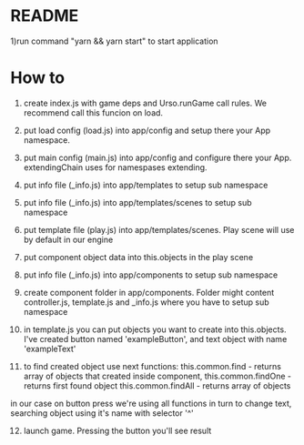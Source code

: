 # README #

1)run command "yarn && yarn start" to start application

# How to #

1) create index.js with game deps and Urso.runGame call rules.
We recommend call this funcion on load.

2) put load config (load.js) into app/config and setup there your App namespace.

3) put main config (main.js) into app/config and configure there your App.
extendingChain uses for namespases extending.

4) put info file (_info.js) into app/templates to setup sub namespace

5) put info file (_info.js) into app/templates/scenes to setup sub namespace

6) put template file (play.js) into app/templates/scenes.
Play scene will use by default in our engine

7) put component object data into this.objects in the play scene

8) put info file (_info.js) into app/components to setup sub namespace

9) create component folder in app/components. Folder might content controller.js, template.js 
and _info.js where you have to setup sub namespace

10) in template.js you can put objects you want to create into this.objects.
I've created button named 'exampleButton', and text object with name 'exampleText'

11) to find created object use next functions: 
this.common.find - returns array of objects that created inside component,
this.common.findOne - returns first found object
this.common.findAll - returns array of objects

in our case on button press we're using all functions in turn to change text,
searching object using it's name with selector '^'

12) launch game. Pressing the button you'll see result
